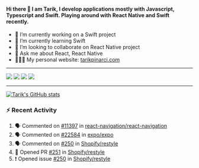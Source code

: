 #### Hi there 👋 I am Tarik, I develop applications mostly with Javascript, Typescript and Swift. Playing around with React Native and Swift recently.


- 🔭 I’m currently working on a Swift project
- 🌱 I’m currently learning Swift
- 👯 I’m looking to collaborate on React Native project
- 💬 Ask me about React, React Native
- 🧑🏻‍💻 My personal website: <a target="_blank" href="https://tarikpinarci.com/">tarikpinarci.com</a>




---


<a target="_blank" href="https://www.linkedin.com/in/tarik-pinarci"><img src="https://img.shields.io/badge/-LinkedIn-0077B5?style=for-the-badge&logo=Linkedin&logoColor=white"></img></a>
<a target="_blank" href="mailto:tarikdotcom@gmail.com"><img src="https://img.shields.io/badge/-Gmail-D14836?style=for-the-badge&logo=Gmail&logoColor=white"></img></a>
<a target="_blank" href="https://medium.com/@tarikpnr"><img src="https://img.shields.io/badge/-Medium-12100E?style=for-the-badge&logo=Medium&logoColor=white"></img></a>
<a target="_blank" href="https://stackoverflow.com/users/9631529/tarik"><img src="https://img.shields.io/badge/-Stackoverflow-F48224?style=for-the-badge&logo=stack-overflow&logoColor=white"></img></a>

---


[![Tarik's GitHub stats](https://github-readme-stats-pi-sable.vercel.app/api?username=tarikpnr&show_icons=true&theme=radical)](https://github.com/tarikpnr/github-readme-stats)


### :zap: Recent Activity

<!--START_SECTION:activity-->
1. 🗣 Commented on [#11397](https://github.com/react-navigation/react-navigation/issues/11397) in [react-navigation/react-navigation](https://github.com/react-navigation/react-navigation)
2. 🗣 Commented on [#22584](https://github.com/expo/expo/issues/22584) in [expo/expo](https://github.com/expo/expo)
3. 🗣 Commented on [#250](https://github.com/Shopify/restyle/issues/250) in [Shopify/restyle](https://github.com/Shopify/restyle)
4. 💪 Opened PR [#251](https://github.com/Shopify/restyle/pull/251) in [Shopify/restyle](https://github.com/Shopify/restyle)
5. ❗ Opened issue [#250](https://github.com/Shopify/restyle/issues/250) in [Shopify/restyle](https://github.com/Shopify/restyle)
<!--END_SECTION:activity-->







